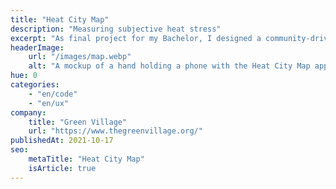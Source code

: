 ```yaml
---
title: "Heat City Map"
description: "Measuring subjective heat stress"
excerpt: "As final project for my Bachelor, I designed a community-driven online platform to measure subjective heat stress."
headerImage:
    url: "/images/map.webp"
    alt: "A mockup of a hand holding a phone with the Heat City Map app."
hue: 0
categories:
    - "en/code"
    - "en/ux"
company:
    title: "Green Village"
    url: "https://www.thegreenvillage.org/"
publishedAt: 2021-10-17
seo:
    metaTitle: "Heat City Map"
    isArticle: true
---
```


<!-- FIXME: iframe https://bep.benjami.in/onboarding -->
